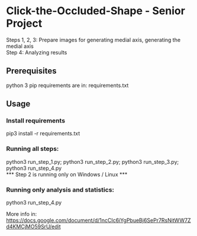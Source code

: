# Click-the-Occluded-Shape - Senior Project
Steps 1, 2, 3: Prepare images for generating medial axis, generating the medial axis  
Step 4: Analyzing results

## Prerequisites
python 3
pip requirements are in: requirements.txt

## Usage
### Install requirements
pip3 install -r requirements.txt
### Running all steps:
python3 run_step_1.py; python3 run_step_2.py; python3 run_step_3.py; python3 run_step_4.py   
*** Step 2 is running only on Windows / Linux *** 
### Running only analysis and statistics:
python3 run_step_4.py


More info in: https://docs.google.com/document/d/1ncCIc6iYgPbueBj6SePr7RsNitWW7Zd4KMCjMO59SrU/edit


